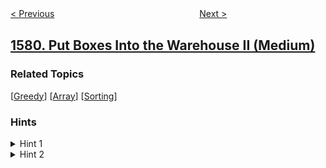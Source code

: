 <!--|This file generated by command(leetcode description); DO NOT EDIT.    |-->
<!--+----------------------------------------------------------------------+-->
<!--|@author    awesee <openset.wang@gmail.com>                           |-->
<!--|@link      https://github.com/awesee                                 |-->
<!--|@home      https://github.com/awesee/leetcode                        |-->
<!--+----------------------------------------------------------------------+-->

[< Previous](../remove-max-number-of-edges-to-keep-graph-fully-traversable "Remove Max Number of Edges to Keep Graph Fully Traversable")
　　　　　　　　　　　　　　　　
[Next >](../customer-who-visited-but-did-not-make-any-transactions "Customer Who Visited but Did Not Make Any Transactions")

## [1580. Put Boxes Into the Warehouse II (Medium)](https://leetcode.com/problems/put-boxes-into-the-warehouse-ii "把箱子放进仓库里 II")



### Related Topics
  [[Greedy](../../tag/greedy/README.md)]
  [[Array](../../tag/array/README.md)]
  [[Sorting](../../tag/sorting/README.md)]

### Hints
<details>
<summary>Hint 1</summary>
Try to put at least one box in the house pushing it from either side.
</details>

<details>
<summary>Hint 2</summary>
Once you put one box to the house, you can solve the problem with the same logic used to solve version I. You have a warehouse open from the left only and a warehouse open from the right only.
</details>
